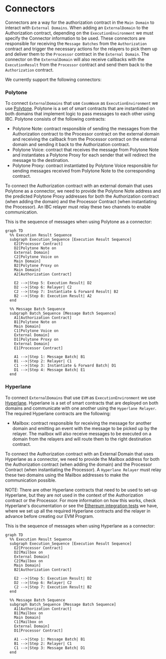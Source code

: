 # Connectors

Connectors are a way for the authorization contract in the `Main Domain` to interact with `External Domains`. When adding an `ExternalDomain` to the Authorization contract, depending on the `ExecutionEnvironment` we must specify the Connector information to be used. These connectors are responsible for receiving the `Message Batches` from the `Authorization` contract and trigger the necessary actions for the relayers to pick them up and deliver them to the `Processor` contract in the `External Domain`. The connector on the `ExternalDomain` will also receive callbacks with the `ExecutionResult` from the `Processor` contract and send them back to the `Authorization` contract.

We currently support the following connectors:

### Polytone

To connect `ExternalDomains` that use `CosmWasm` as `ExecutionEnvironment` we use [Polytone](https://github.com/DA0-DA0/polytone). Polytone is a set of smart contracts that are instantiated on both domains that implement logic to pass messages to each other using IBC. Polytone consists of the following contracts:
- Polytone Note: contract responsible of sending the messages from the Authorization contract to the Processor contract on the external domain and receiving the callback from the Processor contract on the external domain and sending it back to the Authorization contract.
- Polytone Voice: contract that receives the message from Polytone Note and instantiates a Polytone Proxy for each sender that will redirect the message to the destination.
- Polytone Proxy: contract instantiated by Polytone Voice responsible for sending messages received from Polytone Note to the corresponding contract.

To connect the Authorization contract with an external domain that uses Polytone as a connector, we need to provide the Polytone Note address and the predicted Polytone Proxy addresses for both the Authorization contract (when adding the domain) and the Processor Contract (when instantiating the Processor). An IBC relayer must relay these two channels to enable communication.

This is the sequence of messages when using Polytone as a connector:

```mermaid
graph TD
  %% Execution Result Sequence
  subgraph Execution_Sequence [Execution Result Sequence]
    E2[Processor Contract]
    D2[Polytone Note on
    External Domain]
    C2[Polytone Voice on
    Main Domain]
    B2[Polytone Proxy on
    Main Domain]
    A2[Authorization Contract]
    
    E2 -->|Step 5: Execution Result| D2
    D2 -->|Step 6: Relayer| C2
    C2 -->|Step 7: Instantiate & Forward Result| B2
    B2 -->|Step 8: Execution Result| A2
  end

  %% Message Batch Sequence
  subgraph Batch_Sequence [Message Batch Sequence]
    A1[Authorization Contract]
    B1[Polytone Note on
    Main Domain]
    C1[Polytone Voice on
    External Domain]
    D1[Polytone Proxy on
    External Domain]
    E1[Processor Contract]
    
    A1 -->|Step 1: Message Batch| B1
    B1 -->|Step 2: Relayer| C1
    C1 -->|Step 3: Instantiate & Forward Batch| D1
    D1 -->|Step 4: Message Batch| E1
  end
```

### Hyperlane

To connect `ExternalDomains` that use `EVM` as `ExecutionEnvironment` we use [Hyperlane](https://github.com/hyperlane-xyz/hyperlane-monorepo). Hyperlane is a set of smart contracts that are deployed on both domains and communicate with one another using the `Hyperlane Relayer`. The required Hyperlane contracts are the following:
- Mailbox: contract responsible for receiving the message for another domain and emitting an event with the message to be picked up by the relayer. The mailbox will also receive messages to be executed on a domain from the relayers and will route them to the right destination contract.

To connect the Authorization contract with an External Domain that uses Hyperlane as a connector, we need to provide the Mailbox address for both the Authorization contract (when adding the domain) and the Processor Contract (when instantiating the Processor). A `Hyperlane Relayer` must relay these two domains using the Mailbox addresses to make the communication possible.

NOTE: There are other Hyperlane contracts that need to be used to set-up Hyperlane, but they are not used in the context of the Authorization contract or the Processor. For more information on how this works, check Hyperlane's documentation or see the [Ethereum integration tests](https://github.com/timewave-computer/valence-protocol/blob/main/local-interchaintest/examples/ethereum_integration_tests.rs) we have, where we set up all the required Hyperlane contracts and the relayer in advance before creating our EVM Program.

This is the sequence of messages when using Hyperlane as a connector:

```mermaid
graph TD
  %% Execution Result Sequence
  subgraph Execution_Sequence [Execution Result Sequence]
    E2[Processor Contract]
    D2[Mailbox on
    External Domain]
    C2[Mailbox on
    Main Domain]
    B2[Authorization Contract]
    
    E2 -->|Step 5: Execution Result| D2
    D2 -->|Step 6: Relayer| C2
    C2 -->|Step 7: Execution Result| B2
  end

  %% Message Batch Sequence
  subgraph Batch_Sequence [Message Batch Sequence]
    A1[Authorization Contract]
    B1[Mailbox on
    Main Domain]
    C1[Mailbox on
    External Domain]
    D1[Processor Contract]
    
    A1 -->|Step 1: Message Batch| B1
    B1 -->|Step 2: Relayer| C1
    C1 -->|Step 3: Message Batch| D1
  end
```